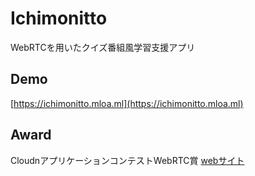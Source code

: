 # Ichimonitto
WebRTCを用いたクイズ番組風学習支援アプリ

## Demo
[https://ichimonitto.mloa.ml](https://ichimonitto.mloa.ml)

## Award
CloudnアプリケーションコンテストWebRTC賞 [webサイト](http://www.cloudn-service.com/cam04-deven/decon/tohyo/)
